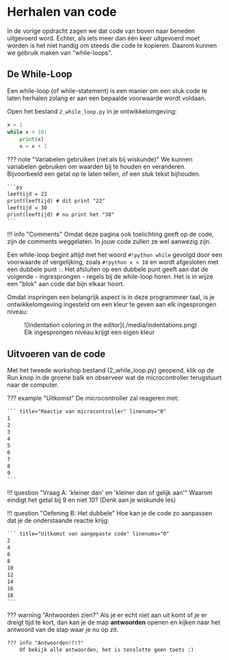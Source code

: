 # Herhalen van code

In de vorige opdracht zagen we dat code van boven naar beneden uitgevoerd word. Echter, als iets meer dan één keer uitgevoerd moet worden is het niet handig om steeds die code te kopieren. Daarom kunnen we gebruik maken van "while-loops". 

## De While-Loop

Een while-loop (of while-statement) is een manier om een stuk code te laten herhalen zolang er aan een bepaalde voorwaarde wordt voldaan.

Open het bestand `2_while_loop.py` in je ontwikkelomgeving:

```py title="2_while_loop.py"
x = 1
while x < 10:
    print(x)
    x = x + 1
```

??? note "Variabelen gebruiken (net als bij wiskunde)"
    We kunnen variabelen gebruiken om waarden bij te houden en veranderen. Bijvoorbeeld een getal op te laten tellen, of een stuk tekst bijhouden.

    ```py
    leeftijd = 22
    print(leeftijd) # dit print "22"
    leeftijd = 30
    print(leeftijd) # nu print het "30"
    ```

!!! info "Comments"
    Omdat deze pagina ook toelichting geeft op de code, zijn de comments weggelaten. In jouw code zullen ze wel aanwezig zijn.

Een while-loop begint altijd met het woord `#!python while` gevolgd door een voorwaarde of vergelijking, zoals `#!python x < 10` en wordt afgesloten met een dubbele punt `:`. Het afsluiten op een dubbele punt geeft aan dat de volgende - ingresprongen - regels bij de while-loop horen. Het is in wijze een "blok" aan code dat bijn elkaar hoort.

Omdat inspringen een belangrijk aspect is in deze programmeer taal, is je ontwikkelomgeving ingesteld om een kleur te geven aan elk ingesprongen niveau:

<figure markdown="1">
![Indentation coloring in the editor](./media/indentations.png)
<figcaption>Elk ingesprongen niveau krijgt een eigen kleur</figcaption>
</figure>

## Uitvoeren van de code

Met het tweede workshop bestand (2_while_loop.py) geopend, klik op de Run knop in de groene balk en observeer wat de microcontroller terugstuurt naar de computer.

??? example "Uitkomst"
    De microcontroller zal reageren met:
    
    ``` title="Reactie van microcontroller" linenums="0"
    1
    2
    3
    4
    5
    6
    7
    8
    9
    ```

!!! question "Vraag A: 'kleiner dan' en 'kleiner dan of gelijk aan'"
    Waarom eindigt het getal bij 9 en niet 10? (Denk aan je wiskunde les)

!!! question "Oefening B: Het dubbele"
    Hoe kan je de code zo aanpassen dat je de onderstaande reactie krijg:
    
    ``` title="Uitkomst van aangepaste code" linenums="0"
    2
    4
    6
    8
    10
    12
    14
    16
    18
    ```

??? warning "Antwoorden zien?"
    Als je er echt niet aan uit komt of je er dreigt tijd te kort, dan kan je de map **antwoorden** openen en kijken naar het antwoord van de stap waar je nu op zit.

    ??? info "Antwoorden!?!?"
        Of bekijk alle antwoorden, het is tenslotte geen toets :)